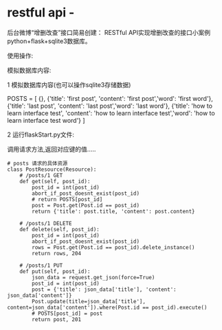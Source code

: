 # restful api -
后台微博“增删改查”接口简易创建：
RESTful API实现增删改查的接口小案例
python+flask+sqlite3数据库。



使用操作:

模拟数据库内容:

1 模拟数据库内容(也可以操作sqlite3存储数据)

POSTS = [
	{},
    {'title': 'first post', 'content': 'first post','word': 'first word'},
    {'title': 'last post', 'content': 'last post','word': 'last word'},
    {'title': 'how to learn interface test', 'content': 'how to learn interface test','word': 'how to learn interface test word'}
]

2 运行flaskStart.py文件:

调用请求方法,返回对应键的值.....

```
# posts 请求的具体资源
class PostResource(Resource):
    # /posts/1 GET
    def get(self, post_id):
        post_id = int(post_id)
        abort_if_post_doesnt_exist(post_id)
        # return POSTS[post_id]
        post = Post.get(Post.id == post_id)
        return {'title': post.title, 'content': post.content}

    # /posts/1 DELETE
    def delete(self, post_id):
        post_id = int(post_id)
        abort_if_post_doesnt_exist(post_id)
        rows = Post.get(Post.id == post_id).delete_instance()
        return rows, 204

    # /posts/1 PUT
    def put(self, post_id):
        json_data = request.get_json(force=True)
        post_id = int(post_id)
        post = {'title': json_data['title'], 'content': json_data['content']}
        Post.update(title=json_data['title'], content=json_data['content']).where(Post.id == post_id).execute()
        # POSTS[post_id] = post
        return post, 201


```

